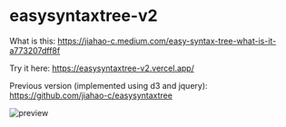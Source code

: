 # easysyntaxtree-v2
What is this: https://jiahao-c.medium.com/easy-syntax-tree-what-is-it-a773207dff8f

Try it here: https://easysyntaxtree-v2.vercel.app/

Previous version (implemented using d3 and jquery): https://github.com/jiahao-c/easysyntaxtree


![preview](https://user-images.githubusercontent.com/8275280/99976795-d71e2a00-2dde-11eb-9d27-16d2b0be0d76.png)
